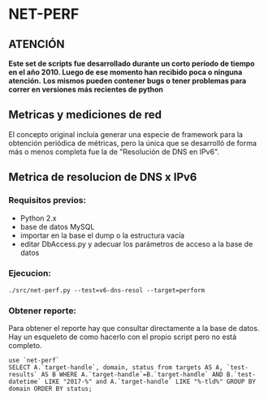 # NET-PERF

## ATENCIÓN

**Este set de scripts fue desarrollado durante un corto período de tiempo en el año 2010. Luego de ese momento han recibido poca o ninguna atención.**
**Los mismos pueden contener bugs o tener problemas para correr en versiones más recientes de python**

## Metricas y mediciones de red

El concepto original incluía generar una especie de framework para la obtención periódica de métricas, pero la única que se desarrolló de forma más o menos completa fue la de "Resolución de DNS en IPv6".

## Metrica de resolucion de DNS x IPv6

### Requisitos previos:

- Python 2.x
- base de datos MySQL
- importar en la base el dump o la estructura vacía
- editar DbAccess.py y adecuar los parámetros de acceso a la base de datos

### Ejecucion:

```
./src/net-perf.py --test=v6-dns-resol --target=perform
```

### Obtener reporte:

Para obtener el reporte hay que consultar directamente a la base de datos. Hay un esqueleto de como hacerlo con el propio script pero no está completo.

```
use `net-perf`
SELECT A.`target-handle`, domain, status from targets AS A, `test-results` AS B WHERE A.`target-handle`=B.`target-handle` AND B.`test-datetime` LIKE "2017-%" and A.`target-handle` LIKE "%-tld%" GROUP BY domain ORDER BY status;
```
